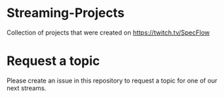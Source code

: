 # Streaming-Projects
Collection of projects that were created on https://twitch.tv/SpecFlow


# Request a topic

Please create an issue in this repository to request a topic for one of our next streams.
